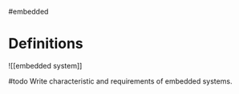 #embedded
# Definitions

![[embedded system]]

#todo Write characteristic and requirements of embedded systems.